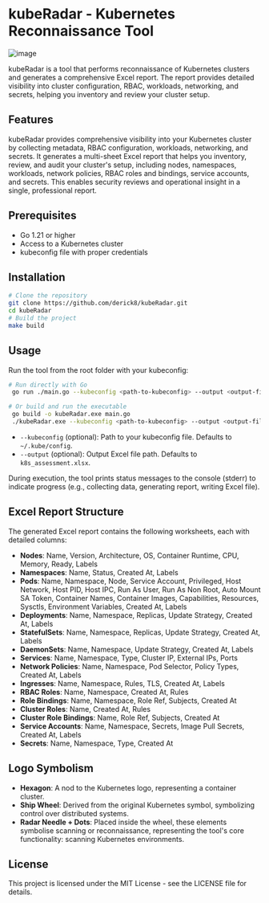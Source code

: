 # kubeRadar - Kubernetes Reconnaissance Tool
![image](https://github.com/user-attachments/assets/a4b12b90-713c-45f7-91c4-2625a05ad8b9)


kubeRadar is a tool that performs reconnaissance of Kubernetes clusters and generates a comprehensive Excel report. The report provides detailed visibility into cluster configuration, RBAC, workloads, networking, and secrets, helping you inventory and review your cluster setup.

## Features

kubeRadar provides comprehensive visibility into your Kubernetes cluster by collecting metadata, RBAC configuration, workloads, networking, and secrets. It generates a multi-sheet Excel report that helps you inventory, review, and audit your cluster's setup, including nodes, namespaces, workloads, network policies, RBAC roles and bindings, service accounts, and secrets. This enables security reviews and operational insight in a single, professional report.

## Prerequisites

- Go 1.21 or higher
- Access to a Kubernetes cluster
- kubeconfig file with proper credentials

## Installation

```bash
# Clone the repository
git clone https://github.com/derick8/kubeRadar.git
cd kubeRadar
# Build the project
make build
```

## Usage

Run the tool from the root folder with your kubeconfig:

```bash
# Run directly with Go
 go run ./main.go --kubeconfig <path-to-kubeconfig> --output <output-file.xlsx>

# Or build and run the executable
 go build -o kubeRadar.exe main.go
 ./kubeRadar.exe --kubeconfig <path-to-kubeconfig> --output <output-file.xlsx>
```

- `--kubeconfig` (optional): Path to your kubeconfig file. Defaults to `~/.kube/config`.
- `--output` (optional): Output Excel file path. Defaults to `k8s_assessment.xlsx`.

During execution, the tool prints status messages to the console (stderr) to indicate progress (e.g., collecting data, generating report, writing Excel file).


## Excel Report Structure

The generated Excel report contains the following worksheets, each with detailed columns:

- **Nodes**: Name, Version, Architecture, OS, Container Runtime, CPU, Memory, Ready, Labels
- **Namespaces**: Name, Status, Created At, Labels
- **Pods**: Name, Namespace, Node, Service Account, Privileged, Host Network, Host PID, Host IPC, Run As User, Run As Non Root, Auto Mount SA Token, Container Names, Container Images, Capabilities, Resources, Sysctls, Environment Variables, Created At, Labels
- **Deployments**: Name, Namespace, Replicas, Update Strategy, Created At, Labels
- **StatefulSets**: Name, Namespace, Replicas, Update Strategy, Created At, Labels
- **DaemonSets**: Name, Namespace, Update Strategy, Created At, Labels
- **Services**: Name, Namespace, Type, Cluster IP, External IPs, Ports
- **Network Policies**: Name, Namespace, Pod Selector, Policy Types, Created At, Labels
- **Ingresses**: Name, Namespace, Rules, TLS, Created At, Labels
- **RBAC Roles**: Name, Namespace, Created At, Rules
- **Role Bindings**: Name, Namespace, Role Ref, Subjects, Created At
- **Cluster Roles**: Name, Created At, Rules
- **Cluster Role Bindings**: Name, Role Ref, Subjects, Created At
- **Service Accounts**: Name, Namespace, Secrets, Image Pull Secrets, Created At, Labels
- **Secrets**: Name, Namespace, Type, Created At

## Logo Symbolism

- **Hexagon**: A nod to the Kubernetes logo, representing a container cluster.
- **Ship Wheel**: Derived from the original Kubernetes symbol, symbolizing control over distributed systems.
- **Radar Needle + Dots**: Placed inside the wheel, these elements symbolise scanning or reconnaissance, representing the tool's core functionality: scanning Kubernetes environments.
## License

This project is licensed under the MIT License - see the LICENSE file for details.
